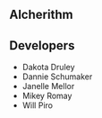 ## Alcherithm

## Developers
- Dakota Druley
- Dannie Schumaker
- Janelle Mellor
- Mikey Romay
- Will Piro